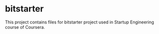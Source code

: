 bitstarter
==========
This project contains files for bitstarter project used in Startup Engineering course of Coursera.

